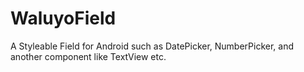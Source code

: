 # WaluyoField
A Styleable Field for Android such as DatePicker, NumberPicker, and another component like TextView etc.
